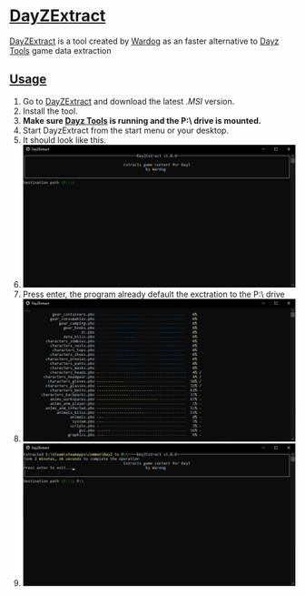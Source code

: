 # [DayZExtract](#dayzextract)

[DayZExtract](https://github.com/wrdg/DayZExtract) is a tool created by [Wardog](https://github.com/wrdg) as an faster alternative to [Dayz Tools](dayztools.md) game data extraction

## [Usage](#usage)

1.  Go to [DayZExtract](https://github.com/wrdg/DayZExtract/releases) and download the latest _.MSI_ version.
1.  Install the tool.
1.  **Make sure [Dayz Tools](dayztools.md) is running and the P:\\ drive is mounted.**
1.  Start DayzExtract from the start menu or your desktop.
1.  It should look like this.
1.  ![DayzExtract Folder](dayzextract/1.png)
1.  Press enter, the program already default the exctration to the P:\\ drive
1.  ![Extraction](dayzextract/2.png)
1.  ![End](dayzextract/3.png)